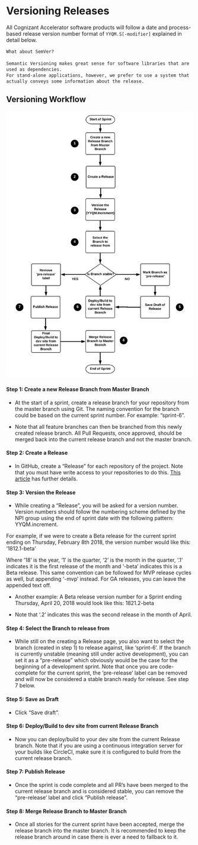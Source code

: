 # Versioning Releases
All Cognizant Accelerator software products will follow a date and process-based release version number format of `YYQM.S[-modifier]` explained in detail below.

```
What about SemVer?

Semantic Versioning makes great sense for software libraries that are used as dependencies.
For stand-alone applications, however, we prefer to use a system that actually conveys some information about the release.
```

## Versioning Workflow
![Versioning Workflow Diagram](images/versiong-releases-flow.png)

#### Step 1: Create a new Release Branch from Master Branch
- At the start of a sprint, create a release branch for your repository from the master branch using Git. The naming convention for the branch could be based on the current sprint number. For example: “sprint-6”.

- Note that all feature branches can then be branched from this newly created release branch. All Pull Requests, once approved, should be merged back into the current release branch and not the master branch.

#### Step 2: Create a Release
- In GitHub, create a “Release” for each repository of the project. Note that you must have write access to your repositories to do this. [This article](https://help.github.com/articles/creating-releases) has further details.

#### Step 3: Version the Release
- While creating a “Release”, you will be asked for a version number. Version numbers should follow the numbering scheme defined by the NPI group using the end of sprint date with the following pattern: YYQM.increment.

For example, if we were to create a Beta release for the current sprint ending on Thursday, February 8th 2018, the version number would like this: ‘1812.1-beta’

Where ’18’ is the year, ‘1’ is the quarter, ‘2’ is the month in the quarter, ‘.1’ indicates it is the first release of the month and ‘-beta’ indicates this is a Beta release. This same convention can be followed for MVP release cycles as well, but appending ‘-mvp’ instead. For GA releases, you can leave the appended text off.

- Another example:
A Beta release version number for a Sprint ending Thursday, April 20, 2018 would look like this:
1821.2-beta

- Note that ‘.2’ indicates this was the second release in the month of April.

#### Step 4: Select the Branch to release from
- While still on the creating a Release page, you also want to select the branch (created in step 1) to release against, like ‘sprint-6’. If the branch is currently unstable (meaning still under active development), you can set it as a “pre-release” which obviously would be the case for the beginning of a development sprint. Note that once you are code-complete for the current sprint, the ‘pre-release’ label can be removed and will now be considered a stable branch ready for release. See step 7 below.

#### Step 5: Save as Draft
- Click “Save draft”.

#### Step 6: Deploy/Build to dev site from current Release Branch
- Now you can deploy/build to your dev site from the current Release branch. Note that if you are using a continuous integration server for your builds like CircleCI, make sure it is configured to build from the current release branch.

#### Step 7: Publish Release
- Once the sprint is code complete and all PR’s have been merged to the current release branch and is considered stable, you can remove the “pre-release’ label and click “Publish release”.

#### Step 8: Merge Release Branch to Master Branch
- Once all stories for the current sprint have been accepted, merge the release branch into the master branch. It is recommended to keep the release branch around in case there is ever a need to fallback to it.
